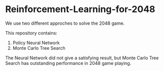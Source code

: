 # Reinforcement-Learning-for-2048
We use two different approches to solve the 2048 game. 

This repository contains:
1. Policy Neural Network 
2. Monte Carlo Tree Search

The Neural Network did not give a satisfying result, but Monte Carlo Tree Search has outstanding performance in 2048 game playing.
